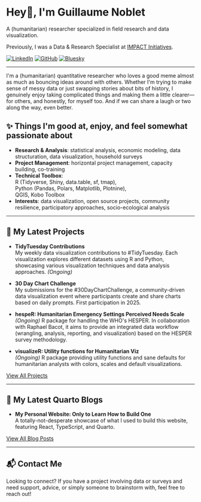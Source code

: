 # Hey👋, I'm Guillaume Noblet

A (humanitarian) researcher specialized in field research and data visualization.

Previously, I was a Data & Research Specialist at [IMPACT Initiatives](https://www.impact-initiatives.org/).

[![LinkedIn](https://img.shields.io/badge/LinkedIn-blue?logo=linkedin&logoColor=white)](https://www.linkedin.com/in/gnoblet/)
[![GitHub](https://img.shields.io/badge/GitHub-gnoblet-black?logo=github)](https://github.com/gnoblet)
[![Bluesky](https://img.shields.io/badge/Bluesky-gnoblet.bsky.social-blue)](https://bsky.app/profile/gnoblet.bsky.social)

---

I'm a (humanitarian) quantitative researcher who loves a good meme almost as much as bouncing ideas around with others. Whether I'm trying to make sense of messy data or just swapping stories about bits of history, I genuinely enjoy taking complicated things and making them a little clearer—for others, and honestly, for myself too. And if we can share a laugh or two along the way, even better.

## ✨ Things I'm good at, enjoy, and feel somewhat passionate about

- **Research & Analysis**: statistical analysis, economic modeling, data structuration, data visualization, household surveys
- **Project Management**: horizontal project management, capacity building, co-training
- **Technical Toolbox**:  
  R (Tidyverse, Shiny, data.table, sf, tmap),  
  Python (Pandas, Polars, Matplotlib, Plotnine),  
  QGIS, Kobo Toolbox
- **Interests**: data visualization, open source projects, community resilience, participatory approaches, socio-ecological analysis

---

## 🚀 My Latest Projects

- **TidyTuesday Contributions**  
  My weekly data visualization contributions to #TidyTuesday. Each visualization explores different datasets using R and Python, showcasing various visualization techniques and data analysis approaches. *(Ongoing)*

- **30 Day Chart Challenge**  
  My submissions for the #30DayChartChallenge, a community-driven data visualization event where participants create and share charts based on daily prompts. First participation in 2025.

- **hespeR: Humanitarian Emergency Settings Perceived Needs Scale**  
  *(Ongoing)* R package for handling the WHO's HESPER. In collaboration with Raphael Bacot, it aims to provide an integrated data workflow (wrangling, analysis, reporting, and visualization) based on the HESPER survey methodology.

- **visualizeR: Utility functions for Humanitarian Viz**  
  *(Ongoing)* R package providing utility functions and sane defaults for humanitarian analysts with colors, scales and default visualizations.

[View All Projects](https://gnoblet.github.io/projects)

---

## 📝 My Latest Quarto Blogs

- **My Personal Website: Only to Learn How to Build One**  
  A totally-not-desperate showcase of what I used to build this website, featuring React, TypeScript, and Quarto.

[View All Blog Posts](https://gnoblet.github.io/blog)

---

## 📬 Contact Me

Looking to connect? If you have a project involving data or surveys and need support, advice, or simply someone to brainstorm with, feel free to reach out!
